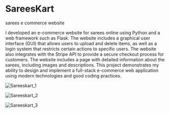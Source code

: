 # SareesKart
sarees e commerce website

I developed an e-commerce website for sarees online using Python and a web framework such as Flask. The website includes a graphical user interface (GUI) that allows users to upload and delete items, as well as a login system that restricts certain actions to specific users. The website also integrates with the Stripe API to provide a secure checkout process for customers. The website includes a page with detailed information about the sarees, including images and descriptions. This project demonstrates my ability to design and implement a full-stack e-commerce web application using modern technologies and good coding practices.

![Sareeskart_1](https://user-images.githubusercontent.com/44795737/211889818-b8c09369-2049-449e-b22a-53c99856dcda.jpg)



![Sareeskart_2](https://user-images.githubusercontent.com/44795737/211889830-991465f9-cec6-4725-915f-257030cf25a1.jpg)



![Sareeskart_3](https://user-images.githubusercontent.com/44795737/211889841-c26d562b-7adf-4200-8ee0-e3b34b063992.jpg)

